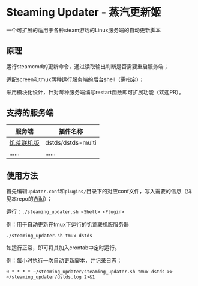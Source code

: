 # Steaming Updater - 蒸汽更新姬
一个可扩展的适用于各种steam游戏的Linux服务端的自动更新脚本

## 原理
运行steamcmd的更新命令，通过读取输出判断是否需要重启服务端；

适配screen和tmux两种运行服务端的后台shell（需指定）；

采用模块化设计，针对每种服务端编写restart函数即可扩展功能（欢迎PR）。

## 支持的服务端
| 服务端     | 插件名称 |
| ---------- | -------- |
| [饥荒联机版](https://github.com/inactive-virus/steaming-updater/wiki/%E6%8F%92%E4%BB%B6:%E9%A5%A5%E8%8D%92%E8%81%94%E6%9C%BA%E7%89%88) | dstds/dstds-multi    |
| ……         | ……       |

## 使用方法

首先编辑`updater.conf`和`plugins/`目录下的对应conf文件，写入需要的信息（详见本repo的[Wiki](https://github.com/inactive-virus/steaming-updater/wiki)）；

运行：`./steaming_updater.sh <Shell> <Plugin>`

例：用于自动更新在tmux下运行的饥荒联机版服务器

`./steaming_updater.sh tmux dstds`

如运行正常，即可将其加入crontab中定时运行。

例：每小时执行一次自动更新脚本，并记录日志；

`0 * * * * ~/steaming_updater/steaming_updater.sh tmux dstds >> ~/steaming_updater/dstds.log 2>&1`
